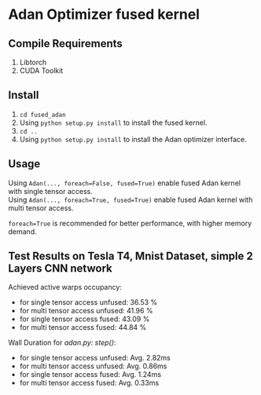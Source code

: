 # Adan Optimizer fused kernel

## Compile Requirements
1. Libtorch
2. CUDA Toolkit

## Install
1. `cd fused_adan`
2. Using `python setup.py install` to install the fused kernel.
3. `cd ..` 
4. Using `python setup.py install` to install the Adan optimizer interface.

## Usage
Using `Adan(..., foreach=False, fused=True)` enable fused Adan kernel with single tensor access.  
Using `Adan(..., foreach=True, fused=True)` enable fused Adan kernel with multi tensor access.

`foreach=True` is recommended for better performance, with higher memory demand.

## Test Results on Tesla T4, Mnist Dataset, simple 2 Layers CNN network
Achieved active warps occupancy:
* for single tensor access unfused: 36.53 %
* for multi tensor access unfused: 41.96 %
* for single tensor access fused: 43.09 %
* for multi tensor access fused: 44.84 %

Wall Duration for *adan.py: step()*:
* for single tensor access unfused: Avg. 2.82ms
* for multi tensor access unfused: Avg. 0.86ms
* for single tensor access fused: Avg. 1.24ms
* for multi tensor access fused: Avg. 0.33ms